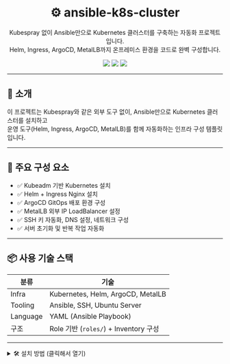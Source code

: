 <h1 align="center">⚙️ ansible-k8s-cluster</h1>

<p align="center">
  Kubespray 없이 Ansible만으로 Kubernetes 클러스터를 구축하는 자동화 프로젝트입니다.<br/>
  Helm, Ingress, ArgoCD, MetalLB까지 온프레미스 환경을 코드로 완벽 구성합니다.
</p>

<p align="center">
  <img src="https://img.shields.io/badge/ansible-automation-blue?style=flat-square"/>
  <img src="https://img.shields.io/github/license/yurimheo/ansible-k8s-cluster?style=flat-square"/>
  <img src="https://img.shields.io/github/last-commit/yurimheo/ansible-k8s-cluster?style=flat-square"/>
</p>

---

## 🚀 소개

이 프로젝트는 Kubespray와 같은 외부 도구 없이, Ansible만으로 Kubernetes 클러스터를 설치하고  
운영 도구(Helm, Ingress, ArgoCD, MetalLB)를 함께 자동화하는 인프라 구성 템플릿입니다.

---

## 🧰 주요 구성 요소

- ✅ Kubeadm 기반 Kubernetes 설치
- ✅ Helm + Ingress Nginx 설치
- ✅ ArgoCD GitOps 배포 환경 구성
- ✅ MetalLB 외부 IP LoadBalancer 설정
- ✅ SSH 키 자동화, DNS 설정, 네트워크 구성
- ✅ 서버 초기화 및 반복 작업 자동화

---

## 📦 사용 기술 스택

| 분류 | 기술 |
|------|------|
| Infra | Kubernetes, Helm, ArgoCD, MetalLB |
| Tooling | Ansible, SSH, Ubuntu Server |
| Language | YAML (Ansible Playbook) |
| 구조 | Role 기반 (`roles/`) + Inventory 구성 |


---

<details>
<summary>🛠️ 설치 방법 (클릭해서 열기)</summary>

```bash
# 1. 초기 서버 설정
cd ansible
ansible-playbook setup.yml

# 2. Kubernetes 클러스터 설치
cd ../k8s-cluster
ansible-playbook -i inventory site.yml

# 3. Helm + Ingress Nginx 설치
ansible-playbook -i inventory install-helm-ingress-nginx.yml

# 4. ArgoCD 설치
ansible-playbook -i inventory install_argocd.yml
</details>
